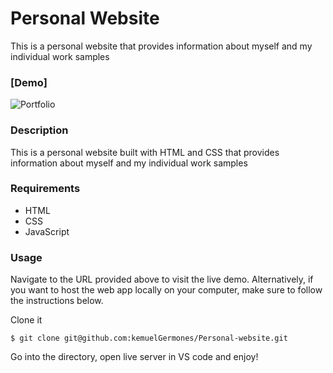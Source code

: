 # Personal Website

This is a personal website that provides information about myself and my individual work samples

### [Demo]

![Portfolio](https://res.cloudinary.com/de9dxfdav/image/upload/v1677825154/Project%20Promotion/Screenshot_2023-03-03_143020_g9uktg.jpg)

### Description

This is a personal website built with HTML and CSS that provides information about myself and my individual work samples

### Requirements

- HTML
- CSS
- JavaScript

### Usage

Navigate to the URL provided above to visit the live demo. Alternatively, if you want to host the web app locally on your computer, make sure to follow the instructions below.

Clone it

```
$ git clone git@github.com:kemuelGermones/Personal-website.git
```

Go into the directory, open live server in VS code and enjoy!
